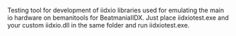 Testing tool for development of iidxio libraries used for emulating the main io
hardware on bemanitools for BeatmaniaIIDX. Just place iidxiotest.exe and your 
custom iidxio.dll in the same folder and run iidxiotest.exe.